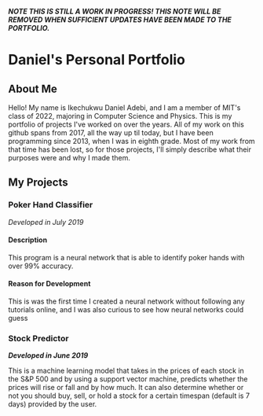 ___NOTE THIS IS STILL A WORK IN PROGRESS! THIS NOTE WILL BE REMOVED WHEN SUFFICIENT UPDATES HAVE BEEN MADE TO THE PORTFOLIO.___
# Daniel's Personal Portfolio

## About Me
Hello! My name is Ikechukwu Daniel Adebi, and I am a member of MIT's class of 2022, majoring in Computer Science and Physics. This is my portfolio of projects I've worked on over the years. All of my work on this github spans from 2017, all the way up til today, but I have been programming since 2013, when I was in eighth grade. Most of my work from that time has been lost, so for those projects, I'll simply describe what their purposes were and why I made them.

## My Projects 

### Poker Hand Classifier 
_Developed in July 2019_

#### Description 
This program is a neural network that is able to identify poker hands with over 99% accuracy. 
#### Reason for Development 
This is was the first time I created a neural network without following any tutorials online, and I was also curious to see how neural networks could guess 

### Stock Predictor 
*__Developed in June 2019__*

This is a machine learning model that takes in the prices of each stock in the S&P 500 and by using a support vector machine, predicts whether the prices will rise or fall and by how much. It can also determine whether or not you should buy, sell, or hold a stock for a certain timespan (default is 7 days) provided by the user. 
